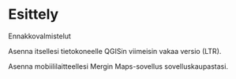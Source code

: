 # Esittely
Ennakkovalmistelut

Asenna itsellesi tietokoneelle QGISin viimeisin vakaa versio (LTR).

Asenna mobiililaitteellesi Mergin Maps-sovellus sovelluskaupastasi.